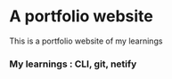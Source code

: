 # A portfolio website 

This is a portfolio website of my learnings

###   My learnings : CLI, git, netify